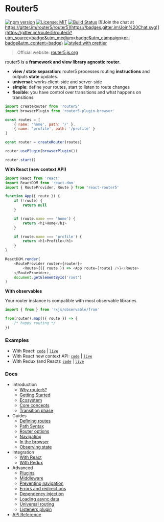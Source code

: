 # Router5

[![npm version](https://badge.fury.io/js/router5.svg)](http://badge.fury.io/js/router5)
[![License: MIT](https://img.shields.io/badge/License-MIT-yellow.svg)](https://opensource.org/licenses/MIT)
[![Build Status](https://travis-ci.org/router5/router5.svg)](https://travis-ci.org/router5/router5) [![Join the chat at https://gitter.im/router5/router5](https://badges.gitter.im/Join%20Chat.svg)](https://gitter.im/router5/router5?utm_source=badge&utm_medium=badge&utm_campaign=pr-badge&utm_content=badge) [![styled with prettier](https://img.shields.io/badge/styled_with-prettier-ff69b4.svg)](https://github.com/prettier/prettier)

> Official website: [router5.js.org](https://router5.js.org)

router5 is a **framework and view library agnostic router**.

* **view / state separation**: router5 processes routing **instructions** and outputs **state** updates.
* **universal**: works client-side and server-side
* **simple**: define your routes, start to listen to route changes
* **flexible**: you have control over transitions and what happens on transitions

```javascript
import createRouter from 'router5'
import browserPlugin from 'router5-plugin-browser'

const routes = [
    { name: 'home', path: '/' },
    { name: 'profile', path: '/profile' }
]

const router = createRouter(routes)

router.usePlugin(browserPlugin())

router.start()
```

**With React \(new context API\)**

```javascript
import React from 'react'
import ReactDOM from 'react-dom'
import { RouteProvider, Route } from 'react-router5'

function App({ route }) {
    if (!route) {
        return null
    }

    if (route.name === 'home') {
        return <h1>Home</h1>
    }

    if (route.name === 'profile') {
        return <h1>Profile</h1>
    }
}

ReactDOM.render(
    <RouteProvider router={router}>
        <Route>{({ route }) => <App route={route} />}</Route>
    </RouteProvider>,
    document.getElementById('root')
)
```

**With observables**

Your router instance is compatible with most observable libraries.

```javascript
import { from } from 'rxjs/observable/from'

from(router).map(({ route }) => {
    /* happy routing */
})
```

### Examples

* With React: [`code`](./examples/react) | [`live`](https://stackblitz.com/github/router5/router5/tree/master/examples/react)
* With React new context API: [`code`](./examples/react-new-context-api) | [`live`](https://stackblitz.com/github/router5/router5/tree/master/examples/react-new-context-api)
* With Redux (and React): [`code`](./examples/react-redux) | [`live`](https://stackblitz.com/github/router5/router5/tree/master/examples/react-redux)

### Docs

* Introduction
    * [Why router5?](https://router5.js.org/introduction/why-router5)
    * [Getting Started](https://router5.js.org/introduction/getting-started)
    * [Ecosystem](https://router5.js.org/introduction/ecosystem)
    * [Core concepts](https://router5.js.org/introduction/core-concepts)
    * [Transition phase](https://router5.js.org/introduction/transition-phase)
* Guides
    * [Defining routes](https://router5.js.org/guides/defining-routes)
    * [Path Syntax](https://router5.js.org/guides/path-syntax)
    * [Router options](https://router5.js.org/guides/router-options)
    * [Navigating](https://router5.js.org/guides/navigating)
    * [In the browser](https://router5.js.org/guides/in-the-browser)
    * [Observing state](https://router5.js.org/guides/observing-state)
* Integration
    * [With React](https://router5.js.org/integration/with-react)
    * [With Redux](https://router5.js.org/integration/with-redux)
* Advanced
    * [Plugins](https://router5.js.org/advanced/plugins)
    * [Middleware](https://router5.js.org/advanced/middleware)
    * [Preventing navigation](https://router5.js.org/advanced/preventing-navigation)
    * [Errors and redirections](https://router5.js.org/advanced/errors-and-redirections)
    * [Dependency injection](https://router5.js.org/advanced/dependency-injection)
    * [Loading async data](https://router5.js.org/advanced/loading-async-data)
    * [Universal routing](https://router5.js.org/advanced/universal-routing)
    * [Listeners plugin](https://router5.js.org/advanced/listeners-plugin)
* [API Reference](https://router5.js.org/api-reference)
